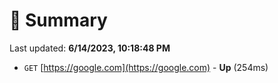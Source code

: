 # 📖 Summary
Last updated: **6/14/2023, 10:18:48 PM**

- `GET` [https://google.com](https://google.com) - **Up** (254ms)
